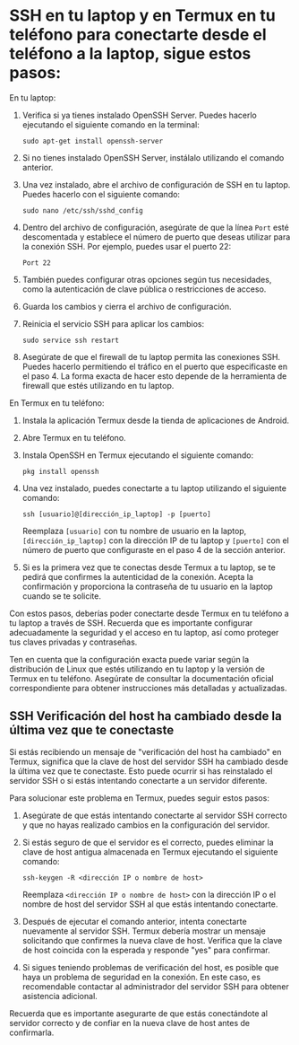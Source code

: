 # SSH en tu laptop y en Termux en tu teléfono para conectarte desde el teléfono a la laptop, sigue estos pasos:

En tu laptop:

1. Verifica si ya tienes instalado OpenSSH Server. Puedes hacerlo ejecutando el siguiente comando en la terminal:
   
   ```
   sudo apt-get install openssh-server
   ```

2. Si no tienes instalado OpenSSH Server, instálalo utilizando el comando anterior.

3. Una vez instalado, abre el archivo de configuración de SSH en tu laptop. Puedes hacerlo con el siguiente comando:
   
   ```
   sudo nano /etc/ssh/sshd_config
   ```

4. Dentro del archivo de configuración, asegúrate de que la línea `Port` esté descomentada y establece el número de puerto que deseas utilizar para la conexión SSH. Por ejemplo, puedes usar el puerto 22:
   
   ```
   Port 22
   ```

5. También puedes configurar otras opciones según tus necesidades, como la autenticación de clave pública o restricciones de acceso.

6. Guarda los cambios y cierra el archivo de configuración.

7. Reinicia el servicio SSH para aplicar los cambios:
   
   ```
   sudo service ssh restart
   ```

8. Asegúrate de que el firewall de tu laptop permita las conexiones SSH. Puedes hacerlo permitiendo el tráfico en el puerto que especificaste en el paso 4. La forma exacta de hacer esto depende de la herramienta de firewall que estés utilizando en tu laptop.

En Termux en tu teléfono:

1. Instala la aplicación Termux desde la tienda de aplicaciones de Android.

2. Abre Termux en tu teléfono.

3. Instala OpenSSH en Termux ejecutando el siguiente comando:
   
   ```
   pkg install openssh
   ```

4. Una vez instalado, puedes conectarte a tu laptop utilizando el siguiente comando:
   
   ```
   ssh [usuario]@[dirección_ip_laptop] -p [puerto]
   ```
   
   Reemplaza `[usuario]` con tu nombre de usuario en la laptop, `[dirección_ip_laptop]` con la dirección IP de tu laptop y `[puerto]` con el número de puerto que configuraste en el paso 4 de la sección anterior.

5. Si es la primera vez que te conectas desde Termux a tu laptop, se te pedirá que confirmes la autenticidad de la conexión. Acepta la confirmación y proporciona la contraseña de tu usuario en la laptop cuando se te solicite.

Con estos pasos, deberías poder conectarte desde Termux en tu teléfono a tu laptop a través de SSH. Recuerda que es importante configurar adecuadamente la seguridad y el acceso en tu laptop, así como proteger tus claves privadas y contraseñas.

Ten en cuenta que la configuración exacta puede variar según la distribución de Linux que estés utilizando en tu laptop y la versión de Termux en tu teléfono. Asegúrate de consultar la documentación oficial correspondiente para obtener instrucciones más detalladas y actualizadas.

## SSH Verificación del host ha cambiado desde la última vez que te conectaste

Si estás recibiendo un mensaje de "verificación del host ha cambiado" en Termux, significa que la clave de host del servidor SSH ha cambiado desde la última vez que te conectaste. Esto puede ocurrir si has reinstalado el servidor SSH o si estás intentando conectarte a un servidor diferente.

Para solucionar este problema en Termux, puedes seguir estos pasos:

1. Asegúrate de que estás intentando conectarte al servidor SSH correcto y que no hayas realizado cambios en la configuración del servidor.

2. Si estás seguro de que el servidor es el correcto, puedes eliminar la clave de host antigua almacenada en Termux ejecutando el siguiente comando:
   
   ```
   ssh-keygen -R <dirección IP o nombre de host>
   ```
   
   Reemplaza `<dirección IP o nombre de host>` con la dirección IP o el nombre de host del servidor SSH al que estás intentando conectarte.

3. Después de ejecutar el comando anterior, intenta conectarte nuevamente al servidor SSH. Termux debería mostrar un mensaje solicitando que confirmes la nueva clave de host. Verifica que la clave de host coincida con la esperada y responde "yes" para confirmar.

4. Si sigues teniendo problemas de verificación del host, es posible que haya un problema de seguridad en la conexión. En este caso, es recomendable contactar al administrador del servidor SSH para obtener asistencia adicional.

Recuerda que es importante asegurarte de que estás conectándote al servidor correcto y de confiar en la nueva clave de host antes de confirmarla.
